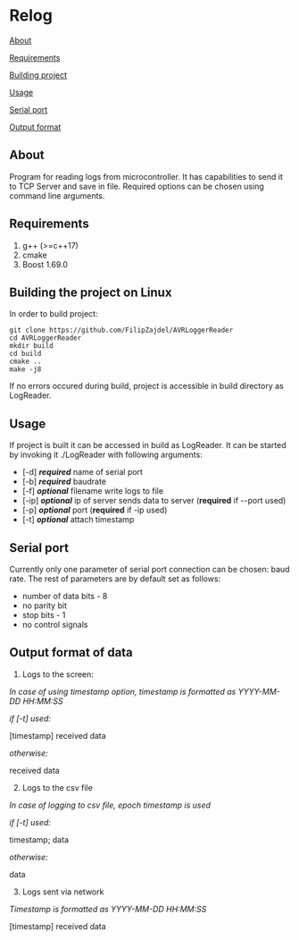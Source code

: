 # Relog

[About](#about)

[Requirements](#requirements)

[Building project](#building-the-project-on-linux)

[Usage](#usage)

[Serial port](#serial-port)

[Output format](#output-format-of-data)

## About
Program for reading logs from microcontroller. It has capabilities to send it to TCP Server and save in file.
Required options can be chosen using command line arguments.

## Requirements
1. g++ (>=c++17)
2. cmake 
3. Boost 1.69.0 

## Building the project on Linux
In order to build project:
```
git clone https://github.com/FilipZajdel/AVRLoggerReader
cd AVRLoggerReader
mkdir build
cd build
cmake ..
make -j8	
```

If no errors occured during build, project is accessible in build directory as LogReader.

## Usage
If project is built it can be accessed in build as LogReader. It can be started by invoking it ./LogReader with following arguments:

* [-d] **_required_** name of serial port  
* [-b] **_required_** baudrate
* [-f] **_optional_** filename  write logs to file
* [-ip] **_optional_** ip of server sends data to server (**required** if --port used)
* [-p] **_optional_** port (**required** if -ip used) 
* [-t] **_optional_** attach timestamp

## Serial port

Currently only one parameter of serial port connection can be chosen: baud rate. The rest of parameters are by default set as follows:
* number of data bits - 8
* no parity bit
* stop bits - 1
* no control signals

## Output format of data

1. Logs to the screen:


*In case of using timestamp option, timestamp is formatted as YYYY-MM-DD HH:MM:SS*

*if [-t] used:*

[timestamp] received data

*otherwise:*

received data


2. Logs to the csv file

*In case of logging to csv file, epoch timestamp is used*

*if [-t] used:*

timestamp; data

*otherwise:*

data

3. Logs sent via network

*Timestamp is formatted as YYYY-MM-DD HH:MM:SS*

[timestamp] received data
